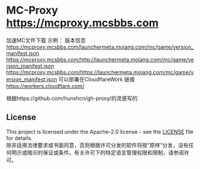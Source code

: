 # MC-Proxy https://mcproxy.mcsbbs.com
加速MC文件下载
示例：
版本信息
https://mcproxy.mcsbbs.com/launchermeta.mojang.com/mc/game/version_manifest.json
https://mcproxy.mcsbbs.com/http://launchermeta.mojang.com/mc/game/version_manifest.json
https://mcproxy.mcsbbs.com/https://launchermeta.mojang.com/mc/game/version_manifest.json
可以部署在CloudflareWork
链接 https://workers.cloudflare.com/

根据https://github.com/hunshcn/gh-proxy/的灵感写的
## License
This project is licensed under the Apache-2.0 license - see the [LICENSE](https://github.com/MCSBBS/MC-Proxy/blob/main/LICENSE) file for details.<br>
除非适用法律要求或书面同意，否则根据许可分发的软件将按“原样”分发，没有任何明示或暗示的保证或条件。有关许可下的特定语言管理权限和限制，请参阅许可。
